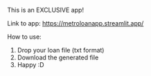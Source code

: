 This is an EXCLUSIVE app!

Link to app:
https://metroloanapp.streamlit.app/

How to use:
1. Drop your loan file (txt format)
2. Download the generated file
3. Happy :D
